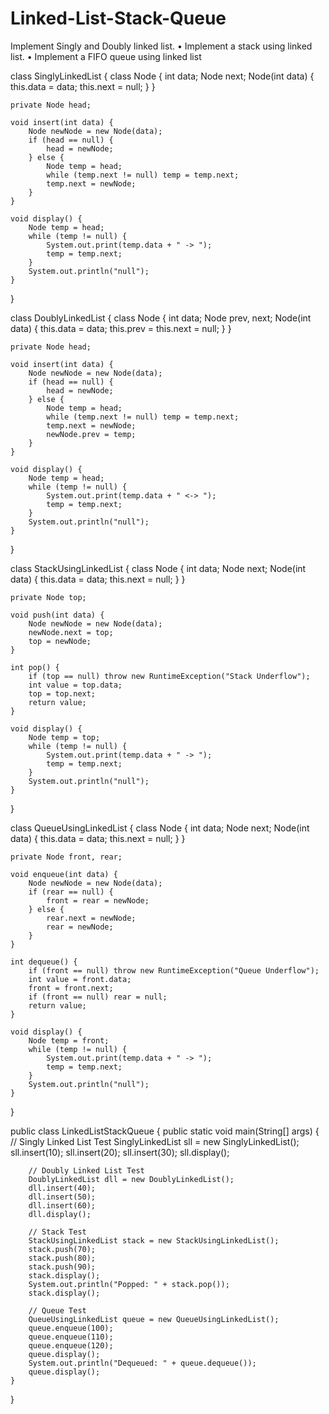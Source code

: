 # Linked-List-Stack-Queue
Implement Singly and Doubly linked list. • Implement a stack using linked list. • Implement a FIFO queue using linked list


class SinglyLinkedList {
    class Node {
        int data;
        Node next;
        Node(int data) { this.data = data; this.next = null; }
    }
    
    private Node head;
    
    void insert(int data) {
        Node newNode = new Node(data);
        if (head == null) {
            head = newNode;
        } else {
            Node temp = head;
            while (temp.next != null) temp = temp.next;
            temp.next = newNode;
        }
    }
    
    void display() {
        Node temp = head;
        while (temp != null) {
            System.out.print(temp.data + " -> ");
            temp = temp.next;
        }
        System.out.println("null");
    }
}

class DoublyLinkedList {
    class Node {
        int data;
        Node prev, next;
        Node(int data) { this.data = data; this.prev = this.next = null; }
    }
    
    private Node head;
    
    void insert(int data) {
        Node newNode = new Node(data);
        if (head == null) {
            head = newNode;
        } else {
            Node temp = head;
            while (temp.next != null) temp = temp.next;
            temp.next = newNode;
            newNode.prev = temp;
        }
    }
    
    void display() {
        Node temp = head;
        while (temp != null) {
            System.out.print(temp.data + " <-> ");
            temp = temp.next;
        }
        System.out.println("null");
    }
}

class StackUsingLinkedList {
    class Node {
        int data;
        Node next;
        Node(int data) { this.data = data; this.next = null; }
    }
    
    private Node top;
    
    void push(int data) {
        Node newNode = new Node(data);
        newNode.next = top;
        top = newNode;
    }
    
    int pop() {
        if (top == null) throw new RuntimeException("Stack Underflow");
        int value = top.data;
        top = top.next;
        return value;
    }
    
    void display() {
        Node temp = top;
        while (temp != null) {
            System.out.print(temp.data + " -> ");
            temp = temp.next;
        }
        System.out.println("null");
    }
}

class QueueUsingLinkedList {
    class Node {
        int data;
        Node next;
        Node(int data) { this.data = data; this.next = null; }
    }
    
    private Node front, rear;
    
    void enqueue(int data) {
        Node newNode = new Node(data);
        if (rear == null) {
            front = rear = newNode;
        } else {
            rear.next = newNode;
            rear = newNode;
        }
    }
    
    int dequeue() {
        if (front == null) throw new RuntimeException("Queue Underflow");
        int value = front.data;
        front = front.next;
        if (front == null) rear = null;
        return value;
    }
    
    void display() {
        Node temp = front;
        while (temp != null) {
            System.out.print(temp.data + " -> ");
            temp = temp.next;
        }
        System.out.println("null");
    }
}

public class LinkedListStackQueue {
    public static void main(String[] args) {
        // Singly Linked List Test
        SinglyLinkedList sll = new SinglyLinkedList();
        sll.insert(10);
        sll.insert(20);
        sll.insert(30);
        sll.display();
        
        // Doubly Linked List Test
        DoublyLinkedList dll = new DoublyLinkedList();
        dll.insert(40);
        dll.insert(50);
        dll.insert(60);
        dll.display();
        
        // Stack Test
        StackUsingLinkedList stack = new StackUsingLinkedList();
        stack.push(70);
        stack.push(80);
        stack.push(90);
        stack.display();
        System.out.println("Popped: " + stack.pop());
        stack.display();
        
        // Queue Test
        QueueUsingLinkedList queue = new QueueUsingLinkedList();
        queue.enqueue(100);
        queue.enqueue(110);
        queue.enqueue(120);
        queue.display();
        System.out.println("Dequeued: " + queue.dequeue());
        queue.display();
    }
}
